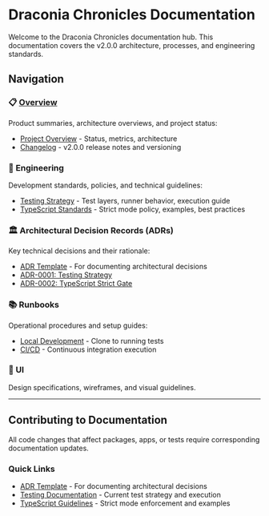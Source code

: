 # Draconia Chronicles Documentation

Welcome to the Draconia Chronicles documentation hub. This documentation covers the v2.0.0
architecture, processes, and engineering standards.

## Navigation

### 📋 [Overview](./overview/README.md)

Product summaries, architecture overviews, and project status:

- [Project Overview](./overview/README.md) - Status, metrics, architecture
- [Changelog](./overview/changelog.md) - v2.0.0 release notes and versioning

### 🔧 Engineering

Development standards, policies, and technical guidelines:

- [Testing Strategy](./engineering/testing.md) - Test layers, runner behavior, execution guide
- [TypeScript Standards](./engineering/typescript.md) - Strict mode policy, examples, best practices

### 🏛️ Architectural Decision Records (ADRs)

Key technical decisions and their rationale:

- [ADR Template](./adr/TEMPLATE.md) - For documenting architectural decisions
- [ADR-0001: Testing Strategy](./adr/0001-testing-strategy.md)
- [ADR-0002: TypeScript Strict Gate](./adr/0002-typescript-strict-gate.md)

### 📚 Runbooks

Operational procedures and setup guides:

- [Local Development](./runbooks/local-dev.md) - Clone to running tests
- [CI/CD](./runbooks/ci.md) - Continuous integration execution

### 🎨 UI

Design specifications, wireframes, and visual guidelines.

---

## Contributing to Documentation

All code changes that affect packages, apps, or tests require corresponding documentation
updates.

### Quick Links

- [ADR Template](./adr/TEMPLATE.md) - For documenting architectural decisions
- [Testing Documentation](./engineering/testing.md) - Current test strategy and execution
- [TypeScript Guidelines](./engineering/typescript.md) - Strict mode enforcement and examples
